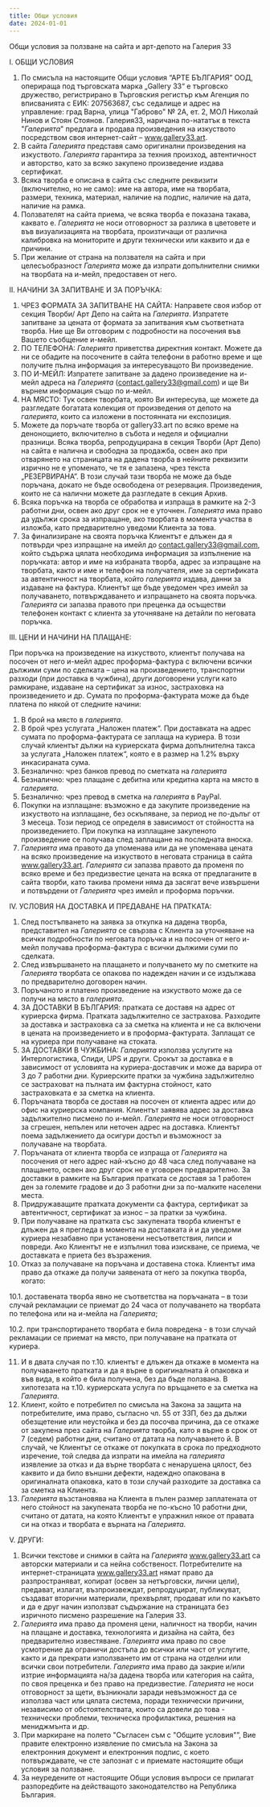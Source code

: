 ```yaml
---
title: Общи условия
date: 2024-01-01
---
```

Общи условия за ползване на сайта и арт-депото на Галерия 33

I. ОБЩИ УСЛОВИЯ

1. По смисъла на настоящите Общи условия “АРТЕ БЪЛГАРИЯ” ООД, оперираща под търговската марка „Gallery 33“ е търговско дружество, регистрирано в Търговския регистър към Агенция по вписванията с ЕИК: 207563687, със седалище и адрес на управление: град Варна, улица "Габрово" № 2А, ет. 2, МОЛ Николай Нинов и Стоян Стоянов. Галерия33, наричана по-нататък в текста "*Галерията*" предлага и продава произведения на изкуството посредством своя интернет-сайт – www.gallery33.art.
2. В сайта *Галерията* представя само оригинални произведения на изкуството. *Галерията* гарантира за техния произход, автентичност и авторство, като за всяко закупено произведение издава сертификат.
3. Всяка творба е описана в сайта със следните реквизити (включително, но не само): име на автора, име на творбата, размери, техника, материал, наличие на подпис, наличие на дата, наличие на рамка.
4. Ползвателят на сайта приема, че всяка творба е показана такава, каквато е. *Галерията* не носи отговорност за разлика в цветовете и във визуализацията на творбата, произтичащи от различна калибровка на мониторите и други технически или каквито и да е причини.
5. При желание от страна на ползвателя на сайта и при целесъобразност *Галерията* може да изпрати допълнителни снимки на творбата на и-мейл, предоставен от него.

II. НАЧИНИ ЗА ЗАПИТВАНЕ И ЗА ПОРЪЧКА:

1. ЧРЕЗ ФОРМАТА ЗА ЗАПИТВАНЕ НА САЙТА: Направете своя избор от секция Творби/ Арт Депо на сайта на *Галерията*. Изпратете запитване за цената от формата за запитвания към съответната творба. Ние ще Ви отговорим с подробности на посочения във Вашето съобщение и-мейл.
2. ПО ТЕЛЕФОНА: *Галерията* приветства директния контакт. Можете да ни се обадите на посочените в сайта телефони в работно време и ще получите пълна информация за интересуващото Ви произведение.
3. ПО И-МЕЙЛ: Изпратете запитване за дадено произведение на и-мейл адреса на *Галерията* (contact.gallery33@gmail.com) и ще Ви върнем информация също по и-мейл.
4. НА МЯСТО: Тук освен творбата, която Ви интересува, ще можете да разгледате богатата колекция от произведения от депото на *галерията*, които са изложени в постоянната ни експозиция.
5. Можете да поръчате творба от gallery33.art по всяко време на денонощието, включително в събота и неделя и официални празници. Всяка творба, репродуцирана в секция Творби (Арт Депо) на сайта е налична и свободна за продажба, освен ако при отварянето на страницата на дадена творба в нейните реквизити изрично не е упоменато, че тя е запазена, чрез текста „РЕЗЕРВИРАНА”. В този случай тази творба не може да бъде поръчана, докато не бъде освободена от резервация. Произведения, които не са налични можете да разгледате в секция Архив.
6. Всяка поръчка на творба се обработва и изпраща в рамките на 2-3 работни дни, освен ако друг срок не е уточнен. *Галерията* има право да удължи срока за изпращане, ако творбата в момента участва в изложба, като предварително уведоми Клиента за това.
7. За финализиране на своята поръчка Клиентът е длъжен да я потвърди чрез изпращане на имейл до contact.gallery33@gmail.com, който съдържа цялата необходима информация за изпълнение на поръчката: автор и име на избраната творба, адрес за изпращане на творбата, както и име и телефон на получателя, име за сертификата за автентичност на творбата, който *галерията* издава, данни за издаване на фактура. Клиентът ще бъде уведомен чрез имейл за получаването, потвърждаването и изпращането на своята поръчка. *Галерията* си запазва правото при преценка да осъществи телефонен контакт с клиента за уточняване на детайли по неговата поръчка.

III. ЦЕНИ И НАЧИНИ НА ПЛАЩАНЕ:

При поръчка на произведение на изкуството, клиентът получава на посочен от него и-мейл адрес проформа-фактура с включени всички дължими суми по сделката – цена на произведението, транспортни разходи (при доставка в чужбина), други договорени услуги като рамкиране, издаване на сертификат за износ, застраховка на произведението и др. Сумата по проформа-фактурата може да бъде платена по някой от следните начини:

1. В брой на място в *галерията*.
2. В брой чрез услугата „Наложен платеж“. При доставката на адрес сумата по проформа-фактурата се заплаща на куриера. В този случай клиентът дължи на куриерската фирма допълнителна такса за услугата „Наложен платеж“, която е в размер на 1.2% върху инкасираната сума.
3. Безналично: чрез банков превод по сметката на *галерията*
4. Безналично: чрез плащане с дебитна или кредитна карта на място в *галерията*.
5. Безналично: чрез превод в сметка на *галерията* в PayPal.
6. Покупки на изплащане: възможно е да закупите произведение на изкуството на изплащане, без оскъпяване, за период не по-дълъг от 3 месеца. Този период се определя в зависимост от стойността на произведението. При покупка на изплащане закупеното произведение се получава след заплащане на последната вноска.
7. *Галерията* има правото да упоменава или да не упоменава цената на всяко произведение на изкуството в неговата страница в сайта www.gallery33.art. *Галерията* си запазва правото да променя по всяко време и без предизвестие цената на всяка от предлаганите в сайта творби, като такива промени няма да засягат вече извършени и потвърдени от *Галерията* чрез имейл и проформа поръчки.

IV. УСЛОВИЯ НА ДОСТАВКА И ПРЕДАВАНЕ НА ПРАТКАТА:

1. След постъпването на заявка за откупка на дадена творба, представител на *Галерията* се свързва с Клиента за уточняване на всички подробности по неговата поръчка и на посочен от него и-мейл получава проформа-фактура с всички дължими суми по сделката.
2. След извършването на плащането и получването му по сметките на *Галерията* творбата се опакова по надежден начин и се издължава по предварително договорен начин.
3. Поръчаното и платено произведение на изкуството може да се получи на място в *галерията*.
4. ЗА ДОСТАВКИ В БЪЛГАРИЯ: пратката се доставя на адрес от куриерска фирма. Пратката задължително се застрахова. Разходите за доставка и застраховка са за сметка на клиента и не са включени в цената на произведението и в проформа-фактурата. Заплащат се на куриера при получаване на стоката. 
5. ЗА ДОСТАВКИ В ЧУЖБИНА: *Галерията* използва услугите на Интерлогистика, Спиди, UPS и други. Срокът за доставка е в зависимост от условията на куриера-доставчик и може да варира от 3 до 7 работни дни. Куриерските пратки за чужбина задължително се застраховат на пълната им фактурна стойност, като застраховката е за сметка на клиента.  
6. Поръчаната творба се доставя на посочен от клиента адрес или до офис на куриерска компания. Клиентът заявява адрес за доставка задължително писмено по и-мейл. *Галерията* не носи отговорност за сгрешен, непълен или неточен адрес на доставка. Клиентът поема задължението да осигури достъп и възможност за получаване на творбата.
7. Поръчаната от клиента творба се изпраща от *Галерията* на посочения от него адрес най-късно до 48 часа след получаване на плащането, освен ако друг срок не е уговорен предварително. За доставки в рамките на България пратката се доставя за 1 работен ден за големите градове и до 3 работни дни за по-малките населени места.
8. Придружаващите пратката документи са фактура, сертификат за автентичност, сертификат за износ – за пратки за чужбина.
9. При получаване на пратката със закупената творба клиентът е длъжен да я прегледа в момента на доставката ѝ и да уведоми куриера незабавно при установени несъответствия, липси и повреди. Ако Клиентът не е изпълнил това изискване, се приема, че доставката е приета без възражения.
10. Отказ за получаване на поръчана и доставена стока. Клиентът има право да откаже да получи заявената от него за покупка творба, когато:

10.1. доставената творба явно не съответства на поръчаната – в този случай рекламации се приемат до 24 часа от получаването на творбата по телефона или на и-мейла на *Галерията*;

10.2. при транспортирането творбата е била повредена - в този случай рекламации се приемат на място, при получаване на пратката от куриера.

11. И в двата случая по т.10. клиентът е длъжен да откаже в момента на получаването пратката и да я върне в оригиналната й опаковка и във вида, в който е била получена, без да бъде ползвана. В хипотезата на т.10. куриерската услуга по връщането е за сметка на *Галерията*.
12. Клиент, който е потребител по смисъла на Закона за защита на потребителите, има право, съгласно чл. 55 от ЗЗП, без да дължи обезщетение или неустойка и без да посочва причина, да се откаже от закупена през сайта на *Галерията* творба, като я върне в срок от 7 (седем) работни дни, считано от датата на получаването й. В случай, че Клиентът се откаже от покупката в срока по предходното изречение, той следва да изпрати на имейла на *галерията* изявление за отказ и да върне творбата с ненарушена цялост, без каквито и да било външни дефекти, надеждно опакована в оригиналната опаковка, като в този случай разходите за доставка са за сметка на Клиента.
13. *Галерията* възстановява на Клиента в пълен размер заплатената от него стойност на закупената творба не по-късно 10 работни дни, считано от датата, на която Клиентът е упражнил някое от правата си на отказ и творбата е върната на *Галерията*.

V. ДРУГИ:

1. Всички текстове и снимки в сайта на *Галерията* www.gallery33.art са авторски материали и са нейна собственост. Потребителите на интернет-страницата www.gallery33.art нямат право да разпространяват, копират (освен за нетърговски, лични цели), предават, излагат, възпроизвеждат, репродуцират, публикуват, създават вторични материали, прехвърлят, продават или по какъвто и да е друг начин използват съдържание на страницата без изричното писмено разрешение на Галерия 33.
2. *Галерията* има право да променя цени, наличност на творби, начин на плащане и доставка, технологията и дизайна на сайта, без предварително известяване. *Галерията* има право по свое усмотрение да ограничи достъпа до всички или част от услугите, както и да прекрати използването им от страна на отделни или всички свои потребители. *Галерията* има право да закрие и/или изтрие информацията на/за дадена творба или категория на сайта, по своя преценка и без право на предизвестие. *Галерията* не носи отговорност за щети, възникнали заради невъзможност да се използва част или цялата система, поради технически причини, независимо от обстоятелствата, които са довели до това - технически проблеми, техническа профилактика, решения на мениджмънта и др.
3. При маркиране на полето "Съгласен съм с "Общите условия"”, Вие правите електронно изявление по смисъла на Закона за електронния документ и електронния подпис, с което потвърждавате, че сте запознат с и приемате настоящите общи условия за ползване.
4. За неуредените от настоящите Общи условия въпроси се прилагат разпоредбите на действащото законодателство на Република България.
